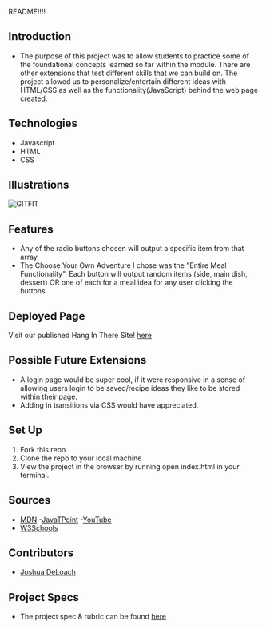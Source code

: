 README!!!!

## Introduction
  - The purpose of this project was to allow students to practice some of the foundational concepts learned so far within the module. There are other extensions that test different skills that we can build on. The project allowed us to personalize/entertain different ideas with HTML/CSS as well as the functionality(JavaScript) behind the web page created.

## Technologies
  - Javascript
  - HTML
  - CSS


## Illustrations
  ![GITFIT](https://upload.wikimedia.org/wikipedia/commons/thumb/6/6e/Golde33443.jpg/640px-Golde33443.jpg)

## Features
- Any of the radio buttons chosen will output a specific item from that array.
- The Choose Your Own Adventure I chose was the "Entire Meal Functionality". Each button will output random items (side, main dish, dessert) OR one of each for a meal idea for any user clicking the buttons.

## Deployed Page

Visit our published Hang In There Site! [here](https://jdeloach03.github.io/whats-for-dinner/)

## Possible Future Extensions
  - A login page would be super cool, if it were responsive in a sense of allowing users login to be saved/recipe ideas they like to be stored within their page.
  - Adding in transitions via CSS would have appreciated.

## Set Up

1. Fork this repo  
2. Clone the repo to your local machine
3. View the project in the browser by running open index.html in your terminal.



## Sources
  - [MDN](http://developer.mozilla.org/en-US/)
  -[JavaTPoint](https://www.javatpoint.com/how-to-check-a-radio-button-using-javascript)
  -[YouTube](https://www.youtube.com/)
  - [W3Schools](https://www.w3schools.com/)

## Contributors
  - [Joshua DeLoach](https://github.com/JDeLoach03)


## Project Specs
  - The project spec & rubric can be found [here](https://frontend.turing.edu/projects/module-1/dinner.html)